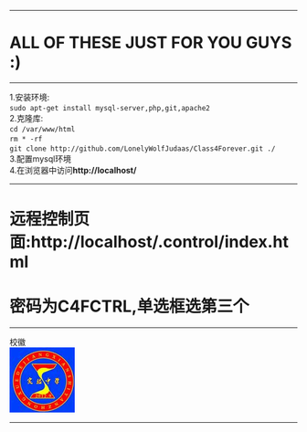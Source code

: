 ***
# ALL OF THESE JUST FOR YOU GUYS :)     
***
1.安装环境:     
`sudo apt-get install mysql-server,php,git,apache2`     
2.克隆库:       
`cd /var/www/html`      
`rm * -rf`      
`git clone http://github.com/LonelyWolfJudaas/Class4Forever.git ./`     
3.配置mysql环境     
4.在浏览器中访问**http://localhost/**       
***     
# 远程控制页面:**http://localhost/.control/index.html**     
# 密码为C4FCTRL,单选框选第三个     
***
校徽        
![校徽](https://github.com/LonelyWolfJudas/Class4Forever/blob/master/image/shortcut.jpg)        
***
